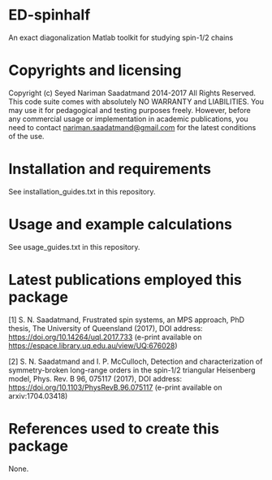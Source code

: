 # ED-spinhalf
An exact diagonalization Matlab toolkit for studying spin-1/2 chains

# Copyrights and licensing 
Copyright (c) Seyed Nariman Saadatmand 2014-2017 All Rights Reserved. 
This code suite comes with absolutely NO WARRANTY and LIABILITIES. 
You may use it for pedagogical and testing purposes freely. However, before any commercial usage or implementation in academic publications, you need to contact nariman.saadatmand@gmail.com for the latest conditions of the use. 

# Installation and requirements
See installation_guides.txt in this repository.

# Usage and example calculations
See usage_guides.txt in this repository.

# Latest publications employed this package
[1] S. N. Saadatmand, Frustrated spin systems, an MPS approach, PhD thesis, The University of Queensland (2017), DOI address: https://doi.org/10.14264/uql.2017.733 (e-print available on https://espace.library.uq.edu.au/view/UQ:676028)

[2] S. N. Saadatmand and I. P. McCulloch, Detection and characterization of symmetry-broken long-range orders in the spin-1/2 triangular Heisenberg model, Phys. Rev. B 96, 075117 (2017), DOI address: https://doi.org/10.1103/PhysRevB.96.075117 (e-print available on arxiv:1704.03418)

# References used to create this package
None.
